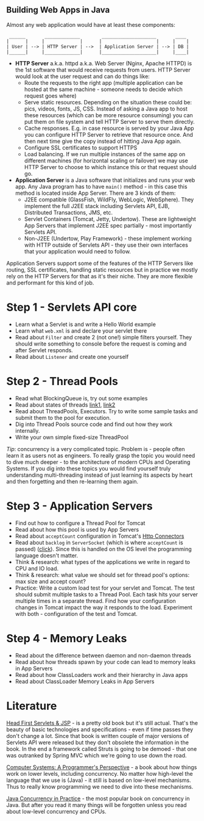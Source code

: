 Building Web Apps in Java
-------------------------

Almost any web application would have at least these components:

```
 ______       _____________        ____________________       ____
|      |     |             |      |                    |     |    |
| User | --> | HTTP Server | -->  | Application Server | --> | DB |
|______|     |_____________|      |____________________|     |____|
```

* **HTTP Server** a.k.a. httpd a.k.a. Web Server (Nginx, Apache HTTPD) is the 1st software that would receive requests 
from users. HTTP Server would look at the user request and can do things like:
   * Route the requests to the right app (multiple application can be hosted at the same machine - someone needs to 
   decide which request goes where)
   * Serve static resources. Depending on the situation these could be: pics, videos, fonts, JS, CSS. Instead of asking 
   a Java app to host these resources (which can be more resource consuming) you can put them on file system and tell 
   HTTP Server to serve them directly.
   * Cache responses. E.g. in case resource is served by your Java App you can configure HTTP Server to retrieve that 
   resource once. And then next time give the copy instead of hitting Java App again.
   * Configure SSL certificates to support HTTPS
   * Load balancing. If we run multiple instances of the same app on different machines (for horizontal scaling or 
   failover) we may use HTTP Server to choose to which instance this or that request should go. 
* **Application Server** is a Java software that initializes and runs your web app. Any Java program has to have `main()` 
method - in this case this method is located inside App Server. There are 3 kinds of them:
   * J2EE compatible (GlassFish, WildFly, WebLogic, WebSphere). They implement the full J2EE stack including 
   Servlets API, EJB, Distributed Transactions, JMS, etc.
   * Servlet Containers (Tomcat, Jetty, Undertow). These are lightweight App Servers that implement J2EE spec 
   partially - most importantly Servlets API.
   * Non-J2EE (Undertow, Play Framework) - these implement working with HTTP outside of Servlets API - they use 
   their own interfaces that your application would need to follow.

Application Servers support some of the features of the HTTP Servers like routing, SSL certificates, handling static 
resources but in practice we mostly rely on the HTTP Servers for that as it's their niche. They are more flexible and 
performant for this kind of job.

# Step 1 - Servlets API core

* Learn what a Servlet is and write a Hello World example
* Learn what `web.xml` is and declare your servlet there
* Read about `Filter` and create 2 (not one!) simple filters yourself. They should write something to console before 
the request is coming and after Servlet responds.
* Read about `Listener` and create one yourself

# Step 2 - Thread Pools

* Read what BlockingQueue is, try out some examples
* Read about states of threads [link1](https://docs.oracle.com/javase/7/docs/api/java/lang/Thread.State.html),
[link2](./articles/threads.md)
* Read about ThreadPools, Executors. Try to write some sample tasks and submit them to the pool for execution.
* Dig into Thread Pools source code and find out how they work internally.
* Write your own simple fixed-size ThreadPool

*Tip*: concurrency is a very complicated topic. Problem is - people often learn it as users not as engineers. To really 
grasp the topic you would need to dive much deeper - to the architecture of modern CPUs and Operating Systems. If you
dig into these topics you would find yourself truly understanding multi-threading instead of just learning its
aspects by heart and then forgetting and then re-learning them again. 

# Step 3 - Application Servers

* Find out how to configure a Thread Pool for Tomcat
* Read about how this pool is used by App Servers
* Read about `acceptCount` configuration in Tomcat's [Http Connectors](https://tomcat.apache.org/tomcat-8.0-doc/config/http.html)
* Read about `backlog` in `ServerSocket` (which is where `acceptCount` is passed) ([click](https://notes.shichao.io/unp/ch4/#listen-function)). 
Since this is handled on the OS level the programming language doesn't matter.
* Think & research: what types of the applications we write in regard to CPU and IO load.
* Think & research: what value we should set for thread pool's options: max size and accept count?
* Practice: Write a custom load test for your servlet and Tomcat. The test should submit multiple tasks to a Thread 
Pool. Each task hits your server multiple times in a separate thread. Find how your configuration changes in Tomcat
impact the way it responds to the load. Experiment with both - configuration of the test and Tomcat. 

# Step 4 - Memory Leaks

* Read about the difference between daemon and non-daemon threads
* Read about how threads spawn by your code can lead to memory leaks in App Servers
* Read about how ClassLoaders work and their hierarchy in Java apps
* Read about ClassLoader Memory Leaks in App Servers

# Literature

[Head First Servlets & JSP](http://shop.oreilly.com/product/9780596516680.do) - is a pretty old book but it's still 
actual. That's the beauty of basic technologies and specifications - even if time passes they don't change a lot. Since
that book is written couple of major versions of Servlets API were released but they don't obsolete the information in 
the book. In the end a framework called Struts is going to be demoed - that one was outranked by Spring MVC which we're 
going to use down the road.

[Computer Systems: A Programmer's Perspective](https://www.amazon.com/Computer-Systems-Programmers-Perspective-3rd/dp/013409266X) - 
a book about how things work on lower levels, including concurrency. No matter how high-level
the language that we use is (Java) - it still is based on low-level mechanisms. Thus to really know programming we
need to dive into these mechanisms.

[Java Concurrency in Practice](http://amzn.to/1jyE5Kx) - the most popular book on concurrency in Java. But after you 
read it many things will be forgotten unless you read about low-level concurrency and CPUs.